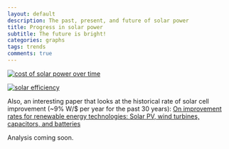 ```yaml
---
layout: default
description: The past, present, and future of solar power
title: Progress in solar power
subtitle: The future is bright!
categories: graphs
tags: trends
comments: true
---
```


[![cost of solar power over time](http://philjoe.com/home/wp-content/uploads/2014/10/solar-moore_s-law.jpg)](http://blogs.scientificamerican.com/guest-blog/2011/03/16/smaller-cheaper-faster-does-moores-law-apply-to-solar-cells/)

[![solar efficiency](http://www.nrel.gov/ncpv/images/efficiency_chart.jpg)](http://www.nrel.gov/ncpv/)

Also, an interesting paper that looks at the historical rate of solar cell improvement (~9% W/$ per year for the past 30 years): [On improvement rates for renewable energy technologies: Solar PV, wind turbines, capacitors, and batteries](https://dx.doi.org/10.1016/j.renene.2014.03.002)

Analysis coming soon.
